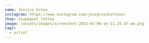 ```yaml
---
name: Jessica Groza
instagram: https://www.instagram.com/jessgrozatattoos/
shop: Scapegoat Tattoo
image: /assets/images/screenshot-2023-01-06-at-11.25.47-am.png
tags:
  - artist
---
```

